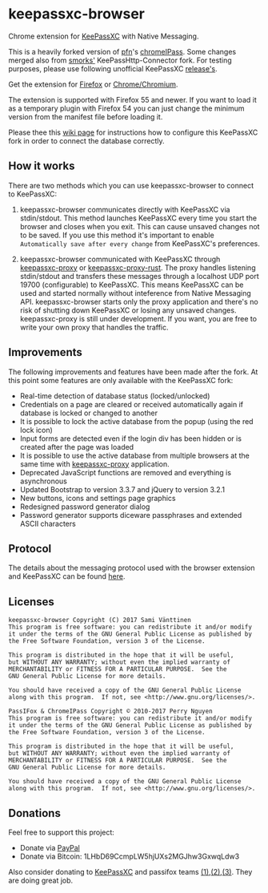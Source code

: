 # keepassxc-browser
Chrome extension for [KeePassXC](https://keepassxc.org/) with Native Messaging.

This is a heavily forked version of [pfn](https://github.com/pfn)'s [chromeIPass](https://github.com/pfn/passifox).
Some changes merged also from [smorks'](https://github.com/smorks/keepasshttp-connector) KeePassHttp-Connector fork.
For testing purposes, please use following unofficial KeePassXC [release's](https://github.com/varjolintu/keepassxc/releases).

Get the extension for [Firefox](https://addons.mozilla.org/en-US/firefox/addon/keepassxc-browser/) or [Chrome/Chromium](https://chrome.google.com/webstore/detail/keepassxc-browser/iopaggbpplllidnfmcghoonnokmjoicf).

The extension is supported with Firefox 55 and newer. If you want to load it as a temporary plugin with Firefox 54 you can just change the minimum version from the manifest file before loading it.

Please thee this [wiki page](https://github.com/varjolintu/keepassxc-browser/wiki/Connecting-the-database-with-current-beta-build) for instructions how to configure this KeePassXC fork in order to connect the database correctly.

## How it works
There are two methods which you can use keepassxc-browser to connect to KeePassXC:

1. keepassxc-browser communicates directly with KeePassXC via stdin/stdout. This method launches KeePassXC every time you start the browser and closes when you exit.
This can cause unsaved changes not to be saved. If you use this method it's important to enable `Automatically save after every change` from KeePassXC's preferences.

2. keepassxc-browser communicated with KeePassXC through [keepassxc-proxy](https://github.com/varjolintu/keepassxc-proxy) or [keepassxc-proxy-rust](https://github.com/varjolintu/keepassxc-proxy-rust). The proxy handles listening stdin/stdout
and transfers these messages through a localhost UDP port 19700 (configurable) to KeePassXC. This means KeePassXC can be used and started normally without inteference from
Native Messaging API. keepassxc-browser starts only the proxy application and there's no risk of shutting down KeePassXC or losing any unsaved changes. keepassxc-proxy
is still under development. If you want, you are free to write your own proxy that handles the traffic.

## Improvements
The following improvements and features have been made after the fork. At this point some features are only available with the KeePassXC fork:
- Real-time detection of database status (locked/unlocked)
- Credentials on a page are cleared or received automatically again if database is locked or changed to another
- It is possible to lock the active database from the popup (using the red lock icon)
- Input forms are detected even if the login div has been hidden or is created after the page was loaded
- It is possible to use the active database from multiple browsers at the same time with [keepassxc-proxy](https://github.com/varjolintu/keepassxc-proxy) application.
- Deprecated JavaScript functions are removed and everything is asynchronous
- Updated Bootstrap to version 3.3.7 and jQuery to version 3.2.1
- New buttons, icons and settings page graphics
- Redesigned password generator dialog
- Password generator supports diceware passphrases and extended ASCII characters

## Protocol

The details about the messaging protocol used with the browser extension and KeePassXC can be found [here](https://github.com/varjolintu/keepassxc-browser/blob/master/keepassxc-protocol.md).

## Licenses

```
keepassxc-browser Copyright (C) 2017 Sami Vänttinen
This program is free software: you can redistribute it and/or modify
it under the terms of the GNU General Public License as published by
the Free Software Foundation, version 3 of the License.

This program is distributed in the hope that it will be useful,
but WITHOUT ANY WARRANTY; without even the implied warranty of
MERCHANTABILITY or FITNESS FOR A PARTICULAR PURPOSE.  See the
GNU General Public License for more details.

You should have received a copy of the GNU General Public License
along with this program.  If not, see <http://www.gnu.org/licenses/>.
```

```
PassIFox & ChromeIPass Copyright © 2010-2017 Perry Nguyen  
This program is free software: you can redistribute it and/or modify
it under the terms of the GNU General Public License as published by
the Free Software Foundation, version 3 of the License.

This program is distributed in the hope that it will be useful,
but WITHOUT ANY WARRANTY; without even the implied warranty of
MERCHANTABILITY or FITNESS FOR A PARTICULAR PURPOSE.  See the
GNU General Public License for more details.

You should have received a copy of the GNU General Public License
along with this program.  If not, see <http://www.gnu.org/licenses/>.
```

## Donations

Feel free to support this project:
- Donate via [PayPal](https://paypal.me/varjolintu)
- Donate via Bitcoin: 1LHbD69CcmpLW5hjUXs2MGJhw3GxwqLdw3

Also consider donating to [KeePassXC](https://flattr.com/submit/auto?fid=x7yqz0&url=https%3A%2F%2Fkeepassxc.org) and passifox teams [(1)](https://github.com/smorks/passifox),[(2)](https://github.com/projectgus/passifox),[(3)](https://github.com/pfn/passifox). They are doing great job.
